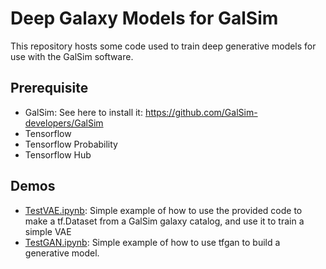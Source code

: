 # Deep Galaxy Models for GalSim

This repository hosts some code used to train deep generative models for use with 
the GalSim software.

## Prerequisite

  - GalSim: See here to install it: https://github.com/GalSim-developers/GalSim
  - Tensorflow
  - Tensorflow Probability
  - Tensorflow Hub

## Demos

  - [TestVAE.ipynb](notebooks/TestVAE.ipynb): Simple example of how to use the provided code to make a tf.Dataset from a GalSim galaxy catalog, and use it to train a simple VAE
  - [TestGAN.ipynb](notebooks/TestGAN.ipynb): Simple example of how to use tfgan to build a generative model.
